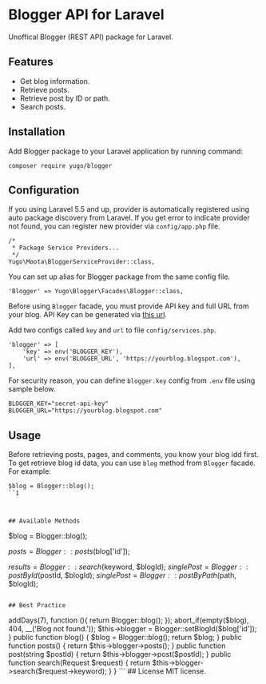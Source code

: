 # Blogger API for Laravel
Unoffical Blogger (REST API) package for Laravel.

## Features

- Get blog information.
- Retrieve posts.
- Retrieve post by ID or path.
- Search posts. 

## Installation

Add Blogger package to your Laravel application by running command:

```
composer require yugo/blogger
```

## Configuration

If you using Laravel 5.5 and up, provider is automatically registered using auto package discovery from Laravel. If you get error to indicate provider not found, you can register new provider via `config/app.php` file.

```
/*
 * Package Service Providers...
 */
Yugo\Moota\BloggerServiceProvider::class,
```

You can set up alias for Blogger package from the same config file.

```
'Blogger' => Yugo\Blogger\Facades\Blogger::class,
```

Before using `Blogger` facade, you must provide API key and full URL from your blog. API Key can be generated via [this url](https://developers.google.com/blogger/docs/3.0/using#APIKey).

Add two configs called `key` and `url` to file `config/services.php`.

```
'blogger' => [
    'key' => env('BLOGGER_KEY'),
    'url' => env('BLOGGER_URL', 'https://yourblog.blogspot.com'),
],
```

For security reason, you can define `blogger.key` config from `.env` file using sample below.

```
BLOGGER_KEY="secret-api-key"
BLOGGER_URL="https://yourblog.blogspot.com"
```

## Usage

Before retrieving posts, pages, and comments, you know your blog idd first. To get retrieve blog id data, you can use `blog` method from `Blogger` facade. For example:

```
$blog = Blogger::blog();
``1



## Available Methods

```
$blog = Blogger::blog();

$posts = Blogger::posts($blog['id']);

$results = Blogger::search($keyword, $blogId);
$singlePost = Blogger::postById($postId, $blogId);
$singlePost = Blogger::postByPath($path, $blogId);
```

## Best Practice

```
<?php

namespace App\Http\Controllers;

use Illuminate\Support\Facades\Cache
use Illuminate\Http\Request;
use Yugo\Blogger\Facades\Blogger;

class BloggerController extends Controller
{
    /**
     * @var Blogger
     */
    private $blogger;

    public function __construct()
    {
        $blog = Cache::remember('blogger.blog', now()->addDays(7), function (){
           return Blogger::blog();
        });

        abort_if(empty($blog), 404, __('Blog not found.'));

        $this->blogger = Blogger::setBlogId($blog['id']);
    }

    public function blog()
    {
        $blog = Blogger::blog();

        return $blog;
    }

    public function posts()
    {
        return $this->blogger->posts();
    }

    public function post(string $postId)
    {
        return $this->blogger->post($postId);
    }

    public function search(Request $request)
    {
        return $this->blogger->search($request->keyword);
    }
}
```

## License

MIT license.
